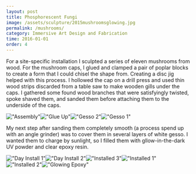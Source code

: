 ```yaml
---
layout: post
title: Phosphorescent Fungi
image: /assets/sculpture/2015mushroomsglowing.jpg
permalink: /mushrooms/
category: Immersive Art Design and Fabrication
time: 2016-01-01
order: 4
---
```


For a site-specific installation I sculpted a series of eleven mushrooms from wood. For the mushroom caps, I glued and clamped a pair of poplar blocks to create a form that I could chisel the shape from. Creating a disc jig helped with this process. I hollowed the cap on a drill press and used thin wood strips discarded from a table saw to make wooden gills under the caps. I gathered some found wood branches that were satisfyingly twisted, spoke shaved them, and sanded them before attaching them to the underside of the caps.

!["Assembly"](/assets/sculpture/2015assemblingmushrooms_1.jpg)!["Glue Up"](/assets/sculpture/2015carvedmushrooms_1.jpg)!["Gesso 2"](/assets/sculpture/2015mushroomsgesso2.jpg)!["Gesso 1"](/assets/sculpture/2015mushroomsgesso1.jpg)

My next step after sanding them completely smooth (a process spend up with an angle grinder) was to cover them in several layers of white gesso. I wanted them to charge by sunlight, so I filled them with gllow-in-the-dark UV powder and clear epoxy resin. 

!["Day Install 1"](/assets/sculpture/2015fungi1)!["Day Install 2"](/assets/sculpture/2015fungi2.jpg)!["Installed 3"](/assets/sculpture/2015nightmushrooms2.jpg)!["Installed 1"](/assets/sculpture/2015nightmushroooms1.jpg)!["Installed 2"](/assets/sculpture/2015glowresinmushrooms6.jpg)!["Glowing Epoxy"](/assets/sculpture/2015mushroomsglowing.jpg)